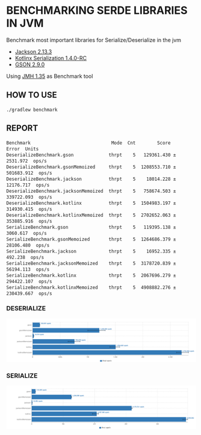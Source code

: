 # BENCHMARKING SERDE LIBRARIES IN JVM

Benchmark most important libraries for Serialize/Deserialize in the jvm

* [Jackson 2.13.3](https://github.com/FasterXML/jackson-core)
* [Kotlinx Serialization 1.4.0-RC](https://github.com/Kotlin/kotlinx.serialization)
* [GSON 2.9.0](https://github.com/google/gson)

Using [JMH 1.35](https://github.com/openjdk/jmh) as Benchmark tool

## HOW TO USE
```
./gradlew benchmark
```

## REPORT

```
Benchmark                              Mode  Cnt        Score        Error  Units
DeserializeBenchmark.gson             thrpt    5   129361.430 ±   2531.972  ops/s
DeserializeBenchmark.gsonMemoized     thrpt    5  1208553.710 ± 501683.912  ops/s
DeserializeBenchmark.jackson          thrpt    5    18014.228 ±  12176.717  ops/s
DeserializeBenchmark.jacksonMemoized  thrpt    5   758674.503 ± 339722.093  ops/s
DeserializeBenchmark.kotlinx          thrpt    5  1504983.197 ± 314930.415  ops/s
DeserializeBenchmark.kotlinxMemoized  thrpt    5  2702652.063 ± 353885.916  ops/s
SerializeBenchmark.gson               thrpt    5   119395.138 ±   3060.617  ops/s
SerializeBenchmark.gsonMemoized       thrpt    5  1264686.379 ±  28106.480  ops/s
SerializeBenchmark.jackson            thrpt    5    16952.335 ±    492.238  ops/s
SerializeBenchmark.jacksonMemoized    thrpt    5  3178720.839 ±  56194.113  ops/s
SerializeBenchmark.kotlinx            thrpt    5  2067696.279 ± 294422.107  ops/s
SerializeBenchmark.kotlinxMemoized    thrpt    5  4908882.276 ± 230439.667  ops/s

```
### DESERIALIZE
![](resources/deserialize.png)

### SERIALIZE
![](resources/serialize.png)
